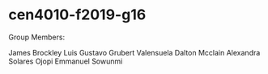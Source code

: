 # cen4010-f2019-g16

Group Members:

James Brockley
Luis Gustavo Grubert Valensuela
Dalton Mcclain
Alexandra Solares Ojopi
Emmanuel Sowunmi
